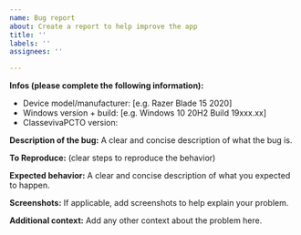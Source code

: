 ```yaml
---
name: Bug report
about: Create a report to help improve the app
title: ''
labels: ''
assignees: ''

---
```


**Infos (please complete the following information):**
 - Device model/manufacturer: [e.g. Razer Blade 15 2020]
 - Windows version + build: [e.g. Windows 10 20H2 Build 19xxx.xx]
 - ClassevivaPCTO version: 


**Description of the bug:**
A clear and concise description of what the bug is.

**To Reproduce:**
(clear steps to reproduce the behavior)


**Expected behavior:**
A clear and concise description of what you expected to happen.

**Screenshots:**
If applicable, add screenshots to help explain your problem.

**Additional context:**
Add any other context about the problem here.
